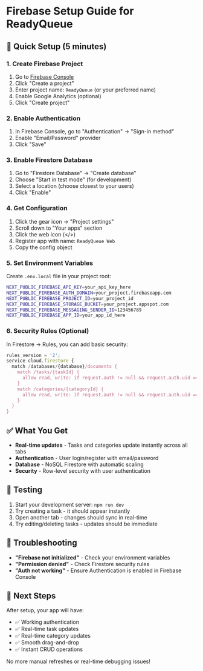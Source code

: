 # Firebase Setup Guide for ReadyQueue

## 🚀 Quick Setup (5 minutes)

### 1. Create Firebase Project
1. Go to [Firebase Console](https://console.firebase.google.com/)
2. Click "Create a project"
3. Enter project name: `ReadyQueue` (or your preferred name)
4. Enable Google Analytics (optional)
5. Click "Create project"

### 2. Enable Authentication
1. In Firebase Console, go to "Authentication" → "Sign-in method"
2. Enable "Email/Password" provider
3. Click "Save"

### 3. Enable Firestore Database
1. Go to "Firestore Database" → "Create database"
2. Choose "Start in test mode" (for development)
3. Select a location (choose closest to your users)
4. Click "Enable"

### 4. Get Configuration
1. Click the gear icon → "Project settings"
2. Scroll down to "Your apps" section
3. Click the web icon (</>)
4. Register app with name: `ReadyQueue Web`
5. Copy the config object

### 5. Set Environment Variables
Create `.env.local` file in your project root:

```bash
NEXT_PUBLIC_FIREBASE_API_KEY=your_api_key_here
NEXT_PUBLIC_FIREBASE_AUTH_DOMAIN=your_project.firebaseapp.com
NEXT_PUBLIC_FIREBASE_PROJECT_ID=your_project_id
NEXT_PUBLIC_FIREBASE_STORAGE_BUCKET=your_project.appspot.com
NEXT_PUBLIC_FIREBASE_MESSAGING_SENDER_ID=123456789
NEXT_PUBLIC_FIREBASE_APP_ID=your_app_id_here
```

### 6. Security Rules (Optional)
In Firestore → Rules, you can add basic security:

```javascript
rules_version = '2';
service cloud.firestore {
  match /databases/{database}/documents {
    match /tasks/{taskId} {
      allow read, write: if request.auth != null && request.auth.uid == resource.data.user_id;
    }
    match /categories/{categoryId} {
      allow read, write: if request.auth != null && request.auth.uid == resource.data.user_id;
    }
  }
}
```

## ✅ What You Get

- **Real-time updates** - Tasks and categories update instantly across all tabs
- **Authentication** - User login/register with email/password
- **Database** - NoSQL Firestore with automatic scaling
- **Security** - Row-level security with user authentication

## 🔧 Testing

1. Start your development server: `npm run dev`
2. Try creating a task - it should appear instantly
3. Open another tab - changes should sync in real-time
4. Try editing/deleting tasks - updates should be immediate

## 🚨 Troubleshooting

- **"Firebase not initialized"** - Check your environment variables
- **"Permission denied"** - Check Firestore security rules
- **"Auth not working"** - Ensure Authentication is enabled in Firebase Console

## 📱 Next Steps

After setup, your app will have:
- ✅ Working authentication
- ✅ Real-time task updates
- ✅ Real-time category updates
- ✅ Smooth drag-and-drop
- ✅ Instant CRUD operations

No more manual refreshes or real-time debugging issues!
